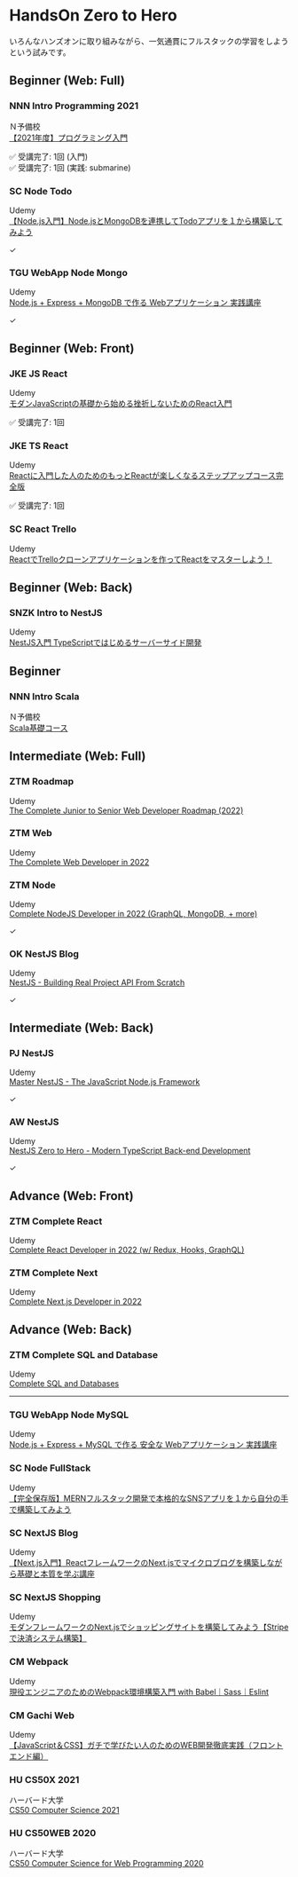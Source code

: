 # HandsOn Zero to Hero

いろんなハンズオンに取り組みながら、一気通貫にフルスタックの学習をしようという試みです。  


## Beginner (Web: Full)


### NNN Intro Programming 2021

Ｎ予備校  
[【2021年度】プログラミング入門](./NNN_Intro_Node_2021/)  

✅ 受講完了: 1回 (入門)  
✅ 受講完了: 1回 (実践: submarine)  


### SC Node Todo

Udemy  
[【Node.js入門】Node.jsとMongoDBを連携してTodoアプリを１から構築してみよう](./SC_Node_Todo/)  

✓  


### TGU WebApp Node Mongo

Udemy  
[Node.js + Express + MongoDB で作る Webアプリケーション 実践講座](./TGU_WebApp_Node_Mongo/)  

✓  


## Beginner (Web: Front)


### JKE JS React

Udemy  
[モダンJavaScriptの基礎から始める挫折しないためのReact入門](./JKE_JS_React/)  

✅ 受講完了: 1回  


### JKE TS React

Udemy  
[Reactに入門した人のためのもっとReactが楽しくなるステップアップコース完全版](./JKE_TS_React/)  

✅ 受講完了: 1回  


### SC React Trello

Udemy  
[ReactでTrelloクローンアプリケーションを作ってReactをマスターしよう！](./SC_React_Trello/)  


## Beginner (Web: Back)


### SNZK Intro to NestJS

Udemy  
[NestJS入門 TypeScriptではじめるサーバーサイド開発](./SNZK_Intro_to_NestJS/)  


## Beginner


### NNN Intro Scala

Ｎ予備校  
[Scala基礎コース](./NNN_Intro_Scala/)  


## Intermediate (Web: Full)


### ZTM Roadmap

Udemy  
[The Complete Junior to Senior Web Developer Roadmap (2022)](./ZTM_Roadmap/)  


### ZTM Web

Udemy  
[The Complete Web Developer in 2022](./ZTM_Web/)  


### ZTM Node

Udemy  
[Complete NodeJS Developer in 2022 (GraphQL, MongoDB, + more)](./ZTM_Comp_Node/)  

✓  


### OK NestJS Blog

Udemy  
[NestJS - Building Real Project API From Scratch](./OK_NestJS_Blog/)  

✓  


## Intermediate (Web: Back)


### PJ NestJS

Udemy  
[Master NestJS - The JavaScript Node.js Framework](./PJ_NestJS/)  

✓  


### AW NestJS

Udemy  
[NestJS Zero to Hero - Modern TypeScript Back-end Development](./AW_NestJS/)  

✓  


## Advance (Web: Front)


### ZTM Complete React

Udemy  
[Complete React Developer in 2022 (w/ Redux, Hooks, GraphQL)](./ZTM_React/)  


### ZTM Complete Next

Udemy  
[Complete Next.js Developer in 2022](./ZTM_Next/)  


## Advance (Web: Back)


### ZTM Complete SQL and Database

Udemy  
[Complete SQL and Databases](./ZTM_SQL_DB/)  


---


### TGU WebApp Node MySQL

Udemy  
[Node.js + Express + MySQL で作る 安全な Webアプリケーション 実践講座](./TGU_WebApp_Node_MySQL/)  


### SC Node FullStack

Udemy  
[【完全保存版】MERNフルスタック開発で本格的なSNSアプリを１から自分の手で構築してみよう](./SC_Node_FullStack/)  


### SC NextJS Blog

Udemy  
[【Next.js入門】ReactフレームワークのNext.jsでマイクロブログを構築しながら基礎と本質を学ぶ講座](./SC_NextJS_Blog/)  


### SC NextJS Shopping

Udemy  
[モダンフレームワークのNext.jsでショッピングサイトを構築してみよう【Stripeで決済システム構築】](./SC_NextJS_Shopping/)  


### CM Webpack

Udemy  
[現役エンジニアのためのWebpack環境構築入門 with Babel｜Sass｜Eslint](./CM_Webpack/)  


### CM Gachi Web

Udemy  
[【JavaScript＆CSS】ガチで学びたい人のためのWEB開発徹底実践（フロントエンド編）](./CM_Gachi_Web/)  


### HU CS50X 2021

ハーバード大学  
[CS50 Computer Science 2021](./HU_CS50X_2021/)  


### HU CS50WEB 2020

ハーバード大学  
[CS50 Computer Science for Web Programming 2020](./HU_CS50WEB_2020/)  

